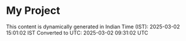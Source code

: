 # My Project

This content is dynamically generated in Indian Time (IST): 2025-03-02 15:01:02 IST
Converted to UTC: 2025-03-02 09:31:02 UTC
